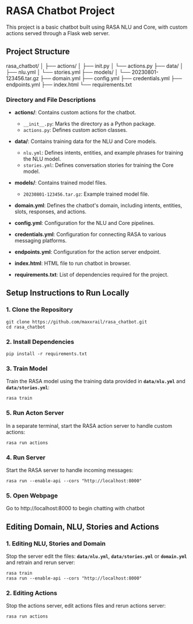 # RASA Chatbot Project

This project is a basic chatbot built using RASA NLU and Core, with custom actions served through a Flask web server.

## Project Structure

rasa_chatbot/
│
├── actions/
│ ├── init.py
│ └── actions.py
├── data/
│ ├── nlu.yml
│ └── stories.yml
├── models/
│ └── 20230801-123456.tar.gz
├── domain.yml
├── config.yml
├── credentials.yml
├── endpoints.yml
├── index.html
└── requirements.txt


### Directory and File Descriptions

- **actions/**: Contains custom actions for the chatbot.
  - `__init__.py`: Marks the directory as a Python package.
  - `actions.py`: Defines custom action classes.
- **data/**: Contains training data for the NLU and Core models.
  - `nlu.yml`: Defines intents, entities, and example phrases for training the NLU model.
  - `stories.yml`: Defines conversation stories for training the Core model.
- **models/**: Contains trained model files.
  - `20230801-123456.tar.gz`: Example trained model file.
- **domain.yml**: Defines the chatbot's domain, including intents, entities, slots, responses, and actions.
- **config.yml**: Configuration for the NLU and Core pipelines.
- **credentials.yml**: Configuration for connecting RASA to various messaging platforms.
- **endpoints.yml**: Configuration for the action server endpoint.
- **index.html**: HTML file to run chatbot in browser.

- **requirements.txt**: List of dependencies required for the project.

## Setup Instructions to Run Locally

### 1. Clone the Repository
```
git clone https://github.com/maxxrail/rasa_chatbot.git
cd rasa_chatbot
```
### 2. Install Dependencies
```
pip install -r requirements.txt
```
### 3. Train Model

Train the RASA model using the training data provided in **`data/nlu.yml`** and **`data/stories.yml`**:
```
rasa train
```
### 5. Run Acton Server

In a separate terminal, start the RASA action server to handle custom actions:
```
rasa run actions
```
### 4. Run Server

Start the RASA server to handle incoming messages:
```
rasa run --enable-api --cors "http://localhost:8000"
```
### 5. Open Webpage

Go to http://localhost:8000 to begin chatting with chatbot

## Editing Domain, NLU, Stories and Actions

### 1. Editing NLU, Stories and Domain

Stop the server edit the files: **`data/nlu.yml`**, **`data/stories.yml`** or **`domain.yml`** and retrain and rerun server:
```
rasa train
rasa run --enable-api --cors "http://localhost:8000"
```
### 2. Editing Actions

Stop the actions server, edit actions files and rerun actions server:
```
rasa run actions
```
